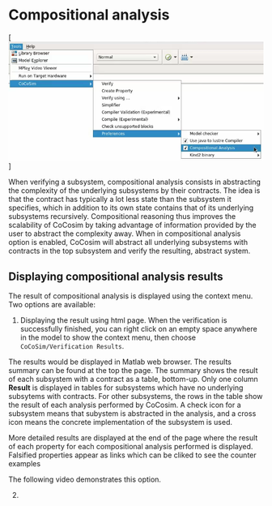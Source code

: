 # Compositional analysis

[![compositional analysis](https://github.com/coco-team/cocoSim2/blob/master/doc/images/compositionalAnalysis.png)]

When verifying a subsystem, compositional analysis consists in abstracting the complexity of the underlying 
subsystems by their contracts. The idea is that the contract has typically a lot less state than the subsystem it specifies, which in 
addition to its own state contains that of its underlying subsystems recursively. Compositional reasoning thus improves the scalability 
of CoCosim by taking advantage of information provided by the user to abstract the complexity away. When in compositional analysis option 
is enabled, CoCosim will abstract all underlying subsystems with contracts in the top subsystem and verify the resulting, abstract system.


## Displaying compositional analysis results

The result of compositional analysis is displayed using the context menu. Two options are available:

1. Displaying the result using html page. When the verification is successfully finished, you can right click on an empty space anywhere in the model to show the context menu, then choose ```CoCoSim/Verification Results```.

The results would be displayed in Matlab web browser. The results summary can be found at the top the page. The summary shows the result of each subsystem with a contract as a table, bottom-up. Only one column **Result** is displayed in tables for subsystems which have no underlying subsytems with contracts. For other subsystems, the rows in the table show the result of each analysis performed by CoCosim. A check icon for a subsystem means that subystem is abstracted in the analysis, and a cross icon means the concrete implementation of the subsystem is used. 

More detailed results are displayed at the end of the page where the result of each property for each compositional analysis performed is displayed. Falsified properties appear as links which can be cliked to see the counter examples

The following video demonstrates this option. 


2. 
